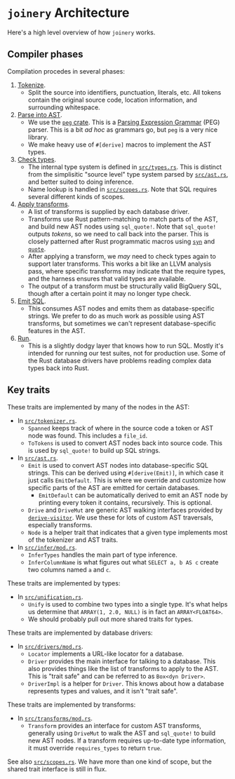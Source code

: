 # `joinery` Architecture

Here's a high level overview of how `joinery` works.

## Compiler phases

Compilation procedes in several phases:

1. [Tokenize](./src/tokenizer.rs).
    - Split the source into identifiers, punctuation, literals, etc. All tokens contain the original source code, location information, and surrounding whitespace.
2. [Parse into AST](./src/ast.rs).
    - We use the [`peg` crate](https://docs.rs/peg/). This is a [Parsing Expression Grammar](https://en.wikipedia.org/wiki/Parsing_expression_grammar) (PEG) parser. This is a bit _ad hoc_ as grammars go, but `peg` is a very nice library.
    - We make heavy use of `#[derive]` macros to implement the AST types.
3. [Check types](./src/infer/mod.rs).
    - The internal type system is defined in [`src/types.rs`](./src/types.rs). This is distinct from the simplisitic "source level" type system parsed by [`src/ast.rs`](./src/ast.rs), and better suited to doing inference.
    - Name lookup is handled in [`src/scopes.rs`](./src/scopes.rs). Note that SQL requires several different kinds of scopes.
4. [Apply transforms](./src/transforms/mod.rs).
    - A list of transforms is supplied by each database driver.
    - Transforms use Rust pattern-matching to match parts of the AST, and build new AST nodes using `sql_quote!`. Note that `sql_quote!` outputs _tokens_, so we need to call back into the parser. This is closely patterned after Rust programmatic macros using [`syn`](https://docs.rs/syn/) and [`quote`](https://docs.rs/quote/).
    - After applying a transform, we _may_ need to check types again to support later transforms. This works a bit like an LLVM analysis pass, where specific transforms may indicate that the require types, and the harness ensures that valid types are available.
    - The output of a transform must be structurally valid BigQuery SQL, though after a certain point it may no longer type check.
5. [Emit SQL](./src/ast.rs).
    - This consumes AST nodes and emits them as database-specific strings. We prefer to do as much work as possible using AST transforms, but sometimes we can't represent database-specific features in the AST.
6. [Run](./src/drivers/mod.rs).
   - This is a slightly dodgy layer that knows how to run SQL. Mostly it's intended for running our test suites, not for production use. Some of the Rust database drivers have problems reading complex data types back into Rust.

## Key traits

These traits are implemented by many of the nodes in the AST:

- In [`src/tokenizer.rs`](./src/tokenizer.rs).
  - `Spanned` keeps track of where in the source code a token or AST node was found. This includes a `file_id`.
  - `ToTokens` is used to convert AST nodes back into source code. This is used by `sql_quote!` to build up SQL strings.
- In [`src/ast.rs`](./src/ast.rs).
  - `Emit` is used to convert AST nodes into database-specific SQL strings. This can be derived using `#[derive(Emit)]`, in which case it just calls `EmitDefault`. This is where we override and customize how specific parts of the AST are emitted for certain databases.
    - `EmitDefault` can be automatically derived to emit an AST node by printing every token it contains, recursively. This is optional.
  - `Drive` and `DriveMut` are generic AST walking interfaces provided by [`derive-visitor`](https://docs.rs/derive-visitor/). We use these for lots of custom AST traversals, especially transforms.
  - `Node` is a helper trait that indicates that a given type implements most of the tokenizer and AST traits.
- In [`src/infer/mod.rs`](./src/infer/mod.rs).
  - `InferTypes` handles the main part of type inference.
  - `InferColumnName` is what figures out what `SELECT a, b AS c` create two columns named `a` and `c`.

These traits are implemented by types:

- In [`src/unification.rs`](./src/unification.rs).
  - `Unify` is used to combine two types into a single type. It's what helps us determine that `ARRAY(1, 2.0, NULL)` is in fact an `ARRAY<FLOAT64>`.
  - We should probably pull out more shared traits for types.

These traits are implemented by database drivers:

- In [`src/drivers/mod.rs`](./src/drivers/mod.rs).
  - `Locator` implements a URL-like locator for a database.
  - `Driver` provides the main interface for talking to a database. This also provides things like the list of transforms to apply to the AST. This is "trait safe" and can be referred to as `Box<dyn Driver>`.
  - `DriverImpl` is a helper for `Driver`. This knows about how a database represents types and values, and it isn't "trait safe".

These traits are implemented by transforms:

- In [`src/transforms/mod.rs`](./src/transforms/mod.rs).
  - `Transform` provides an interface for custom AST transforms, generally using `DriveMut` to walk the AST and `sql_quote!` to build new AST nodes. If a transform requires up-to-date type information, it must override `requires_types` to return `true`.

See also [`src/scopes.rs`](./src/scopes.rs). We have more than one kind of scope, but the shared trait interface is still in flux.
